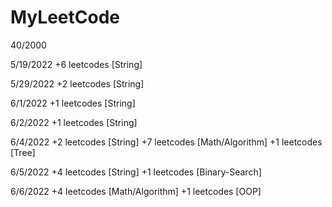 # MyLeetCode
40/2000

5/19/2022
+6 leetcodes [String]

5/29/2022
+2 leetcodes [String]

6/1/2022
+1 leetcodes [String]

6/2/2022
+1 leetcodes [String]

6/4/2022
+2 leetcodes [String]
+7 leetcodes [Math/Algorithm]
+1 leetcodes [Tree]

6/5/2022
+4 leetcodes [String]
+1 leetcodes [Binary-Search]

6/6/2022
+4 leetcodes [Math/Algorithm]
+1 leetcodes [OOP]
